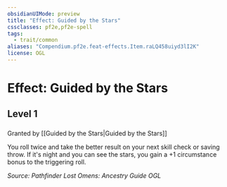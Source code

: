 ```yaml
---
obsidianUIMode: preview
title: "Effect: Guided by the Stars"
cssclasses: pf2e,pf2e-spell
tags:
  - trait/common
aliases: "Compendium.pf2e.feat-effects.Item.raLQ458uiyd3lI2K"
license: OGL
---
```

# Effect: Guided by the Stars
## Level 1
### 






Granted by [[Guided by the Stars|Guided by the Stars]]

You roll twice and take the better result on your next skill check or saving throw. If it's night and you can see the stars, you gain a +1 circumstance bonus to the triggering roll.

*Source: Pathfinder Lost Omens: Ancestry Guide*
*OGL*